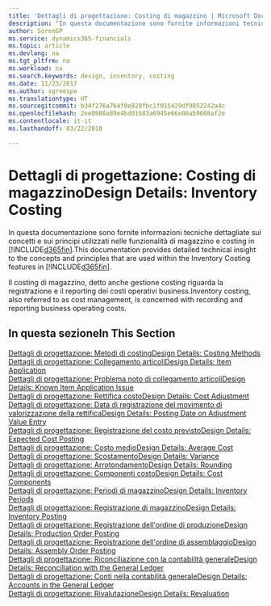 ```yaml
---
title: 'Dettagli di progettazione: Costing di magazzino | Microsoft Docs'
description: "In questa documentazione sono fornite informazioni tecniche dettagliate sui concetti e sui principi utilizzati nelle funzionalità di magazzino e costing in Finance and Operations, Business edition."
author: SorenGP
ms.service: dynamics365-financials
ms.topic: article
ms.devlang: na
ms.tgt_pltfrm: na
ms.workload: na
ms.search.keywords: design, inventory, costing
ms.date: 11/23/2017
ms.author: sgroespe
ms.translationtype: HT
ms.sourcegitcommit: b34f276a764f0e828fbc1f015429df9852242a4c
ms.openlocfilehash: 2ee8988a89e4bd01683a6945e66e08ab9608af2e
ms.contentlocale: it-it
ms.lasthandoff: 03/22/2018

---
```

# <a name="design-details-inventory-costing"></a><span data-ttu-id="12521-103">Dettagli di progettazione: Costing di magazzino</span><span class="sxs-lookup"><span data-stu-id="12521-103">Design Details: Inventory Costing</span></span>
<span data-ttu-id="12521-104">In questa documentazione sono fornite informazioni tecniche dettagliate sui concetti e sui principi utilizzati nelle funzionalità di magazzino e costing in [!INCLUDE[d365fin](includes/d365fin_md.md)].</span><span class="sxs-lookup"><span data-stu-id="12521-104">This documentation provides detailed technical insight to the concepts and principles that are used within the Inventory Costing features in [!INCLUDE[d365fin](includes/d365fin_md.md)].</span></span>  

<span data-ttu-id="12521-105">Il costing di magazzino, detto anche gestione costing riguarda la registrazione e il reporting dei costi operativi business.</span><span class="sxs-lookup"><span data-stu-id="12521-105">Inventory costing, also referred to as cost management, is concerned with recording and reporting business operating costs.</span></span>  

## <a name="in-this-section"></a><span data-ttu-id="12521-106">In questa sezione</span><span class="sxs-lookup"><span data-stu-id="12521-106">In This Section</span></span>  
[<span data-ttu-id="12521-107">Dettagli di progettazione: Metodi di costing</span><span class="sxs-lookup"><span data-stu-id="12521-107">Design Details: Costing Methods</span></span>](design-details-costing-methods.md)  
[<span data-ttu-id="12521-108">Dettagli di progettazione: Collegamento articoli</span><span class="sxs-lookup"><span data-stu-id="12521-108">Design Details: Item Application</span></span>](design-details-item-application.md)  
[<span data-ttu-id="12521-109">Dettagli di progettazione: Problema noto di collegamento articoli</span><span class="sxs-lookup"><span data-stu-id="12521-109">Design Details: Known Item Application Issue</span></span>](design-details-inventory-zero-level-open-item-ledger-entries.md)  
[<span data-ttu-id="12521-110">Dettagli di progettazione: Rettifica costo</span><span class="sxs-lookup"><span data-stu-id="12521-110">Design Details: Cost Adjustment</span></span>](design-details-cost-adjustment.md)  
[<span data-ttu-id="12521-111">Dettagli di progettazione: Data di registrazione del movimento di valorizzazione della rettifica</span><span class="sxs-lookup"><span data-stu-id="12521-111">Design Details: Posting Date on Adjustment Value Entry</span></span>](design-details-inventory-adjustment-value-entry-posting-date.md)  
[<span data-ttu-id="12521-112">Dettagli di progettazione: Registrazione del costo previsto</span><span class="sxs-lookup"><span data-stu-id="12521-112">Design Details: Expected Cost Posting</span></span>](design-details-expected-cost-posting.md)  
[<span data-ttu-id="12521-113">Dettagli di progettazione: Costo medio</span><span class="sxs-lookup"><span data-stu-id="12521-113">Design Details: Average Cost</span></span>](design-details-average-cost.md)  
[<span data-ttu-id="12521-114">Dettagli di progettazione: Scostamento</span><span class="sxs-lookup"><span data-stu-id="12521-114">Design Details: Variance</span></span>](design-details-variance.md)  
[<span data-ttu-id="12521-115">Dettagli di progettazione: Arrotondamento</span><span class="sxs-lookup"><span data-stu-id="12521-115">Design Details: Rounding</span></span>](design-details-rounding.md)  
[<span data-ttu-id="12521-116">Dettagli di progettazione: Componenti costo</span><span class="sxs-lookup"><span data-stu-id="12521-116">Design Details: Cost Components</span></span>](design-details-cost-components.md)  
[<span data-ttu-id="12521-117">Dettagli di progettazione: Periodi di magazzino</span><span class="sxs-lookup"><span data-stu-id="12521-117">Design Details: Inventory Periods</span></span>](design-details-inventory-periods.md)  
[<span data-ttu-id="12521-118">Dettagli di progettazione: Registrazione di magazzino</span><span class="sxs-lookup"><span data-stu-id="12521-118">Design Details: Inventory Posting</span></span>](design-details-inventory-posting.md)  
[<span data-ttu-id="12521-119">Dettagli di progettazione: Registrazione dell'ordine di produzione</span><span class="sxs-lookup"><span data-stu-id="12521-119">Design Details: Production Order Posting</span></span>](design-details-production-order-posting.md)  
[<span data-ttu-id="12521-120">Dettagli di progettazione: Registrazione dell'ordine di assemblaggio</span><span class="sxs-lookup"><span data-stu-id="12521-120">Design Details: Assembly Order Posting</span></span>](design-details-assembly-order-posting.md)  
[<span data-ttu-id="12521-121">Dettagli di progettazione: Riconciliazione con la contabilità generale</span><span class="sxs-lookup"><span data-stu-id="12521-121">Design Details: Reconciliation with the General Ledger</span></span>](design-details-reconciliation-with-the-general-ledger.md)  
[<span data-ttu-id="12521-122">Dettagli di progettazione: Conti nella contabilità generale</span><span class="sxs-lookup"><span data-stu-id="12521-122">Design Details: Accounts in the General Ledger</span></span>](design-details-accounts-in-the-general-ledger.md)  
[<span data-ttu-id="12521-123">Dettagli di progettazione: Rivalutazione</span><span class="sxs-lookup"><span data-stu-id="12521-123">Design Details: Revaluation</span></span>](design-details-revaluation.md)

